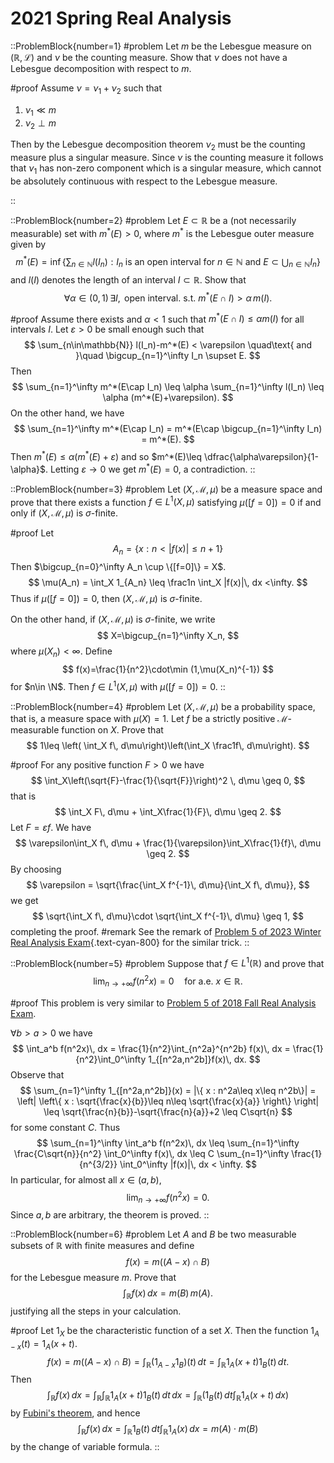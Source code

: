 # 2021 Spring Real Analysis

::ProblemBlock{number=1}
#problem
Let $m$ be the Lebesgue measure on $(\mathbb{R},\mathcal{L})$ and $\nu$ be the counting measure. Show that $\nu$ does not have a Lebesgue decomposition with respect to $m$.

#proof
Assume $\nu=\nu_1+\nu_2$ such that 
1. $\nu_1 \ll m$
2. $\nu_2\perp m$

Then by the Lebesgue decomposition theorem $\nu_2$ must be the counting measure plus a singular measure. Since $\nu$ is the counting measure it follows that $\nu_1$ has non-zero component which is a singular measure, which cannot be absolutely continuous with respect to the Lebesgue measure.

::

::ProblemBlock{number=2}
#problem
Let $E\subset \mathbb{R}$ be a (not necessarily measurable) set with $m^*(E)>0$, where $m^*$ is the Lebesgue outer measure given by
$$
m^*(E) = \inf\left\{ \sum_{n\in\mathbb{N}} l(I_n) : I_n \text{ is an open interval for }n\in\mathbb{N}\text{ and }E\subset\bigcup_{n\in\mathbb{N}} I_n \right\}
$$
and $l(I)$ denotes the length of an interval $I\subset\mathbb{R}$. Show that 
$$
\forall \alpha\in(0,1)\,\exists I, \text{ open interval. s.t. } m^*(E\cap I)>\alpha\, m(I).
$$

#proof
Assume there exists and $\alpha<1$ such that $m^*(E\cap I)\leq \alpha m(I)$ for all intervals $I$. Let $\varepsilon>0$ be small enough such that
$$
\sum_{n\in\mathbb{N}} l(I_n)-m^*(E) < \varepsilon \quad\text{ and }\quad \bigcup_{n=1}^\infty I_n \supset E.
$$
Then
$$
\sum_{n=1}^\infty m^*(E\cap I_n) \leq  \alpha \sum_{n=1}^\infty l(I_n) \leq \alpha (m^*(E)+\varepsilon).
$$
On the other hand, we have
$$
\sum_{n=1}^\infty m^*(E\cap I_n) = m^*(E\cap \bigcup_{n=1}^\infty I_n) = m^*(E).
$$
Then $m^*(E)\leq \alpha(m^*(E)+\varepsilon)$ and so $m^*(E)\leq \dfrac{\alpha\varepsilon}{1-\alpha}$. Letting $\varepsilon\to 0$ we get $m^*(E)=0$, a contradiction.
::

::ProblemBlock{number=3}
#problem
Let $(X,\mathcal{M},\mu)$ be a measure space and prove that there exists a function $f\in L^1(X,\mu)$ satisfying $\mu([f=0])=0$ if and only if $(X,\mathcal{M},\mu)$ is $\sigma$-finite.

#proof
Let
$$
A_n = \{ x : n<|f(x)|\leq n+1\}
$$
Then $\bigcup_{n=0}^\infty A_n \cup \{[f=0]\} = X$.
$$
\mu(A_n) = \int_X 1_{A_n} \leq \frac1n \int_X |f(x)|\, dx <\infty.
$$
Thus  if  $\mu([f=0])=0$, then $(X,\mathcal{M},\mu)$ is $\sigma$-finite.

On the other hand, if $(X,\mathcal{M},\mu)$ is $\sigma$-finite, we write 
$$
X=\bigcup_{n=1}^\infty X_n,
$$
where $\mu(X_n) < \infty$. Define 
$$
f(x)=\frac{1}{n^2}\cdot\min (1,\mu(X_n)^{-1})
$$
for $n\in \N$. Then $f\in L^1(X,\mu)$ with $\mu([f=0])=0$.
::

::ProblemBlock{number=4}
#problem
Let $(X,\mathcal{M},\mu)$ be a probability space, that is, a measure space with $\mu(X)=1$. Let $f$ be a strictly positive $\mathcal{M}$-measurable function on $X$. Prove that
$$
1\leq \left( \int_X f\, d\mu\right)\left(\int_X \frac1f\, d\mu\right).
$$

#proof
For any positive function $F>0$ we have
$$
\int_X\left(\sqrt{F}-\frac{1}{\sqrt{F}}\right)^2 \, d\mu \geq 0,
$$
that is
$$
\int_X F\, d\mu + \int_X\frac{1}{F}\, d\mu \geq 2.
$$
Let $F=\varepsilon f$. We have
$$
\varepsilon\int_X f\, d\mu + \frac{1}{\varepsilon}\int_X\frac{1}{f}\, d\mu \geq 2.
$$
By choosing
$$
\varepsilon = \sqrt{\frac{\int_X f^{-1}\, d\mu}{\int_X f\, d\mu}},
$$
we get
$$
\sqrt{\int_X f\, d\mu}\cdot \sqrt{\int_X f^{-1}\, d\mu} \geq 1,
$$
completing the proof.
#remark
See the remark of [Problem 5 of 2023 Winter Real Analysis Exam](/posts/real-analysis/2023-winter){.text-cyan-800} for the similar trick.
::

::ProblemBlock{number=5}
#problem
Suppose that $f\in L^1(\mathbb{R})$ and prove that
$$
\lim_{n\to+\infty} f(n^2x)=0 \quad \text{for a.e. } x\in\mathbb{R}.
$$

#proof
This problem is very similar to [Problem 5 of 2018 Fall Real Analysis Exam](/posts/real-analysis/2018-fall).

$\forall b>a>0$ we have
$$
\int_a^b f(n^2x)\, dx = \frac{1}{n^2}\int_{n^2a}^{n^2b} f(x)\, dx = \frac{1}{n^2}\int_0^\infty 1_{[n^2a,n^2b]}f(x)\, dx.
$$
Observe that
$$
\sum_{n=1}^\infty 1_{[n^2a,n^2b]}(x) = |\{ x : n^2a\leq x\leq n^2b\}| = \left| \left\{ x : \sqrt{\frac{x}{b}}\leq n\leq \sqrt{\frac{x}{a}} \right\} \right| \leq \sqrt{\frac{n}{b}}-\sqrt{\frac{n}{a}}+2 \leq C\sqrt{n}
$$
for some constant $C$. 
Thus
$$
\sum_{n=1}^\infty   \int_a^b f(n^2x)\, dx \leq \sum_{n=1}^\infty \frac{C\sqrt{n}}{n^2} \int_0^\infty f(x)\,  dx \leq C \sum_{n=1}^\infty \frac{1}{n^{3/2}} \int_0^\infty |f(x)|\, dx < \infty.
$$
In particular, for almost all $x\in(a,b)$, 
$$
\lim_{n\to+\infty} f(n^2x)=0.
$$
Since $a,b$ are arbitrary, the theorem is proved. 
::

::ProblemBlock{number=6}
#problem
Let $A$ and $B$ be two measurable subsets of $\mathbb{R}$ with finite measures and define
$$
f(x) = m((A-x)\cap B)
$$
for the Lebesgue measure $m$. Prove that
$$
\int_\mathbb{R} f(x)\, dx = m(B)\, m(A).
$$
justifying all the steps in your calculation.

#proof
Let $1_X$ be the characteristic function of a set $X$. Then the function $1_{A-x}(t) = 1_A(x+t)$.
$$
f(x) = m((A-x)\cap B) = \int_\mathbb{R} (1_{A-x}1_B)(t)\, dt = \int_\mathbb{R} 1_A(x+t)1_B(t)\, dt.
$$
Then
$$
\int_\mathbb{R} f(x)\, dx = \int_\mathbb{R}\int_\mathbb{R} 1_A(x+t)1_B(t)\, dt\, dx = \int_\mathbb{R} \left( 1_B(t)\, dt \int_\mathbb{R} 1_A(x+t)\, dx \right)
$$
by [Fubini's theorem](https://en.wikipedia.org/wiki/Fubini%27s_theorem), and hence
$$
\int_\mathbb{R} f(x)\, dx = \int_\mathbb{R} 1_B(t)\, dt \int_\mathbb{R} 1_A(x)\, dx = m(A)\cdot m(B)
$$
by the change of variable formula.
::